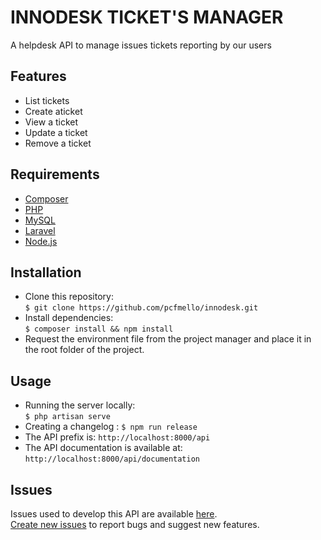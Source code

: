 # INNODESK TICKET'S MANAGER
A helpdesk API to manage issues tickets reporting by our users

## Features
* List tickets
* Create aticket
* View a ticket
* Update a ticket
* Remove a ticket

## Requirements
* [Composer](https://getcomposer.org/)
* [PHP](https://www.php.net/)
* [MySQL](https://www.mysql.com/)
* [Laravel](https://laravel.com/)
* [Node.js](https://nodejs.org/)

## Installation
* Clone this repository:  
`$ git clone https://github.com/pcfmello/innodesk.git`
* Install dependencies:  
`$ composer install && npm install`
* Request the environment file from the project manager and place it in the root folder of the project.

## Usage
* Running the server locally:  
`$ php artisan serve`
* Creating a changelog       :
`$ npm run release`
* The API prefix is:
`http://localhost:8000/api`
* The API documentation is available at:  
`http://localhost:8000/api/documentation`

## Issues
Issues used to develop this API are available [here](https://github.com/pcfmello/innodesk/issues).  
[Create new issues](https://github.com/pcfmello/innodesk/issues/new) to report bugs and suggest new features.
